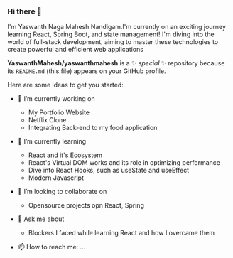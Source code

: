 ### Hi there 👋
I'm Yaswanth Naga Mahesh Nandigam.I'm currently on an exciting journey learning React, Spring Boot, and state management! I'm diving into the world of full-stack development, aiming to master these technologies to create powerful and efficient web applications

**YaswanthMahesh/yaswanthmahesh** is a ✨ _special_ ✨ repository because its `README.md` (this file) appears on your GitHub profile.

Here are some ideas to get you started:

- 🔭 I’m currently working on
  - My Portfolio Website
  - Netflix Clone
  - Integrating Back-end to my food application
  
- 🌱 I’m currently learning
  - React and it's Ecosystem
  - React's Virtual DOM works and its role in optimizing performance
  - Dive into React Hooks, such as useState and useEffect
  - Modern Javascript
- 👯 I’m looking to collaborate on
   - Opensource projects opn React, Spring
- 💬 Ask me about
   - Blockers I faced while learning React and how I overcame them
- 📫 How to reach me: ...
